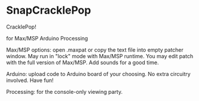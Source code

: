 SnapCracklePop
==============

CracklePop!

for 
Max/MSP
Arduino
Processing 


Max/MSP options: open .maxpat or copy the text file into empty patcher window. May run in "lock" mode with Max/MSP runtime. You may edit patch with the full version of Max/MSP. Add sounds for a good time. 

Arduino: upload code to Arduino board of your choosing. No extra circuitry involved. Have fun!

Processing: for the console-only viewing party. 


